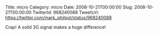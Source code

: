 Title: micro
Category: micro
Date: 2008-10-21T00:00:00
Slug: 2008-10-21T00:00:00
TwitterId: 968240088
TweetUrl: https://twitter.com/mark_philpot/status/968240088

Crap!  A solid 3G signal makes a huge difference!